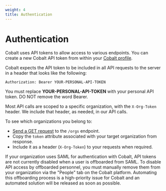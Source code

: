 ```yaml
---
weight: 4
title: Authentication
---
```


# Authentication

Cobalt uses API tokens to allow access to various endpoints. You can create a new Cobalt API token from within your
[Cobalt profile](https://app.cobalt.io/settings/api-token).

Cobalt expects the API token to be included in all API requests to the server in a header that looks like the following:

`Authorization: Bearer YOUR-PERSONAL-API-TOKEN`

<aside class="notice">
You must replace <strong>YOUR-PERSONAL-API-TOKEN</strong> with your personal API token. DO NOT remove the word Bearer.
</aside>

Most API calls are scoped to a specific organization, with the `X-Org-Token` header. We include that header, as needed,
in our API calls.

To see which organizations you belong to:

- [Send a GET request](https://docs.cobalt.io/v2/#get-all-organizations) to the `/orgs` endpoint.
- Copy the `token` attribute associated with your target organization from response.
- Include it as a header (`X-Org-Token`) to your requests when required.

<aside class="warning">
If your organization uses SAML for authentication with Cobalt, API tokens are not currently disabled when a user is
offboarded from SAML. To disable API access by offboarded personnel, you must manually remove them from your
organization via the "People" tab on the Cobalt platform. Automating this offboarding process is a high-priority issue
for Cobalt and an automated solution will be released as soon as possible.
</aside>
